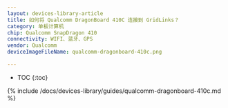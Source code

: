 ```yaml
---
layout: devices-library-article
title: 如何将 Qualcomm DragonBoard 410C 连接到 GridLinks？
category: 单板计算机
chip: Qualcomm SnapDragon 410
connectivity: WIFI、蓝牙、GPS
vendor: Qualcomm
deviceImageFileName: qualcomm-dragonboard-410c.png

---
```



* TOC
{:toc}

{% include /docs/devices-library/guides/qualcomm-dragonboard-410c.md %}
